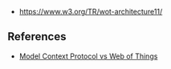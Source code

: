 
- https://www.w3.org/TR/wot-architecture11/

## References

- [Model Context Protocol vs Web of Things](https://github.com/orgs/modelcontextprotocol/discussions/56)